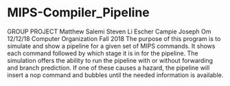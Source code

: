 # MIPS-Compiler_Pipeline
GROUP PROJECT  Matthew Salemi Steven Li Escher Campie Joseph Om  12/12/18 Computer Organization Fall 2018  The purpose of this program is to simulate and show a pipeline for a given set of MIPS commands. It shows each command followed by which stage it is in for the pipeline. The simulation offers the ability to run the pipeline with or without forwarding and branch prediction. If one of these causes a hazard, the pipeline will insert a nop command and bubbles until the needed information is available.
